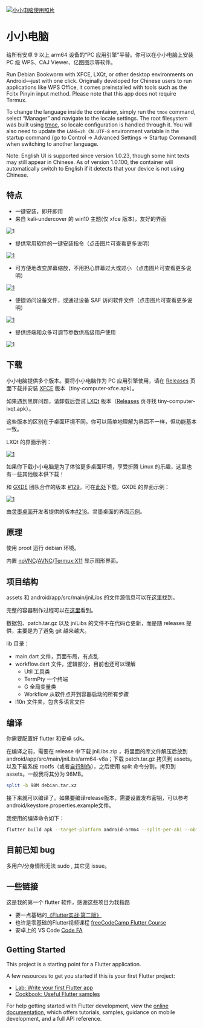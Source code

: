 [![小小电脑使用照片](https://github.com/Cateners/tiny_computer/raw/master/readme/cover0.png)](https://github.com/Cateners/tiny_computer/blob/master/readme/cover0.png)

# 小小电脑

给所有安卓 9 以上 arm64 设备的“PC 应用引擎”平替。你可以在小小电脑上安装 PC 级 WPS、CAJ Viewer、亿图图示等软件。


Run Debian Bookworm with XFCE, LXQt, or other desktop environments on Android—just with one click. Originally developed for Chinese users to run applications like WPS Office, it comes preinstalled with tools such as the Fcitx Pinyin input method. Please note that this app does not require Termux.

To change the language inside the container, simply run the `tmoe` command, select “Manager” and navigate to the locale settings. The root filesystem was built using [tmoe](https://github.com/2moe/tmoe), so locale configuration is handled through it. You will also need to update the `LANG=zh_CN.UTF-8` environment variable in the startup command (go to Control → Advanced Settings → Startup Command) when switching to another language.

Note: English UI is supported since version 1.0.23, though some hint texts may still appear in Chinese.
As of version 1.0.100, the container will automatically switch to English if it detects that your device is not using Chinese.

## 特点

- 一键安装，即开即用
- 来自 kali-undercover 的 win10 主题(仅 xfce 版本)，友好的界面

![1](https://github.com/Cateners/tiny_computer/raw/master/readme/img1.png)

- 提供常用软件的一键安装指令（点击图片可查看更多说明）

[![1](https://github.com/Cateners/tiny_computer/raw/master/readme/img2.png)](https://gitee.com/caten/tc-hints/blob/master/pool/solution.md)

- 可方便地改变屏幕缩放，不用担心屏幕过大或过小 （点击图片可查看更多说明）

[![1](https://github.com/Cateners/tiny_computer/raw/master/readme/img3.gif)](https://gitee.com/caten/tc-hints/blob/master/pool/scale.md)

- 便捷访问设备文件，或通过设备 SAF 访问软件文件（点击图片可查看更多说明）

[![1](https://github.com/Cateners/tiny_computer/raw/master/readme/img4.png)](https://gitee.com/caten/tc-hints/blob/master/pool/fileaccess.md)

- 提供终端和众多可调节参数供高级用户使用

![1](https://github.com/Cateners/tiny_computer/raw/master/readme/img5.png)

## 下载

小小电脑提供多个版本。要将小小电脑作为 PC 应用引擎使用，请在 [Releases](https://github.com/Cateners/tiny_computer/releases) 页面下载并安装 [XFCE](https://xfce.org/) 版本（tiny-computer-xfce.apk）。

如果遇到黑屏问题，请卸载后尝试 [LXQt](https://lxqt-project.org/) 版本（[Releases](https://github.com/Cateners/tiny_computer/releases) 页寻找 tiny-computer-lxqt.apk）。

这些版本的区别在于桌面环境不同。你可以简单地理解为界面不一样，但功能基本一致。

LXQt 的界面示例：

[![1](https://camo.githubusercontent.com/016ff8803c228f26db750c8424777d8e04a3aebec4ff11d8436a0b22a2e6f58a/68747470733a2f2f6c7871742d70726f6a6563742e6f72672f696d616765732f73637265656e73686f74732f616d6269616e63652e706e67)](https://camo.githubusercontent.com/016ff8803c228f26db750c8424777d8e04a3aebec4ff11d8436a0b22a2e6f58a/68747470733a2f2f6c7871742d70726f6a6563742e6f72672f696d616765732f73637265656e73686f74732f616d6269616e63652e706e67)

如果你下载小小电脑是为了体验更多桌面环境，享受折腾 Linux 的乐趣，这里也有一些其他版本供下载！

和 [GXDE](https://www.gxde.org/) 团队合作的版本 [#129](https://github.com/Cateners/tiny_computer/issues/129)。可在[此处](https://mirrors.sdu.edu.cn/spark-store-repository/GXDE-OS/APK/)下载。GXDE 的界面示例：

[![1](https://www.gxde.top/1.jpg)](https://www.gxde.top/1.jpg)

由[灵墨桌面](https://www.lingmo.org/)开发者提供的版本[#218](https://github.com/Cateners/tiny_computer/issues/218)。灵墨桌面的界面[示例](https://www.bilibili.com/video/BV1Ci421R7AR)。

## 原理

使用 proot 运行 debian 环境。

内置 [noVNC](https://github.com/novnc/noVNC)/[AVNC](https://github.com/gujjwal00/avnc)/[Termux:X11](https://github.com/termux/termux-x11) 显示图形界面。

## 项目结构

assets 和 android/app/src/main/jniLibs 的文件源信息可以在[这里](https://github.com/Cateners/tiny_computer/blob/master/extra/readme.md)找到。

完整的容器制作过程可以在[这里](https://github.com/Cateners/tiny_computer/blob/master/extra/build-tiny-rootfs.md)看到。

数据包、patch.tar.gz 以及 jniLibs 的文件不在代码仓更新，而是随 releases 提供，主要是为了避免 git 越来越大。

lib 目录：

- main.dart 文件，页面布局，有点乱
- workflow.dart 文件，逻辑部分，目前也还可以理解
	- Util 工具类
	- TermPty 一个终端
	- G 全局变量类
	- Workflow 从软件点开到容器启动的所有步骤
- l10n 文件夹，包含多语言文件

## 编译

你需要配置好 flutter 和安卓 sdk。

在编译之前，需要在 release 中下载 jniLibs.zip ，将里面的库文件解压后放到 android/app/src/main/jniLibs/arm64-v8a；下载 patch.tar.gz 拷贝到 assets。以及下载系统 rootfs（或者[自行制作](https://github.com/Cateners/tiny_computer/blob/master/extra/build-tiny-rootfs.md)），之后使用 split 命令分割，拷贝到 assets。一般我将其分为 98MB。

```bash
split -b 98M debian.tar.xz
```

接下来就可以编译了。如果要编译release版本，需要设置发布密钥，可以参考android/keystore.properties.example文件。

我使用的编译命令如下：

```bash
flutter build apk --target-platform android-arm64 --split-per-abi --obfuscate --split-debug-info=tiny_computer/sdi
```

## 目前已知 bug

多用户/分身情形无法 sudo , 其它见 issue。

## 一些链接

这是我的第一个 flutter 软件，感谢这些项目为我指路

- 要一点基础的[《Flutter实战·第二版》](https://book.flutterchina.club/)
- 也许是零基础的Flutter视频课程 [freeCodeCamp Flutter Course](https://www.youtube.com/watch?v=wFn-m-OgKPU&list=PL6yRaaP0WPkVtoeNIGqILtRAgd3h2CNpT)
- 安卓上的 VS Code [Code FA](https://github.com/nightmare-space/vscode_for_android)

## Getting Started

This project is a starting point for a Flutter application.

A few resources to get you started if this is your first Flutter project:

- [Lab: Write your first Flutter app](https://docs.flutter.dev/get-started/codelab)
- [Cookbook: Useful Flutter samples](https://docs.flutter.dev/cookbook)

For help getting started with Flutter development, view the [online documentation](https://docs.flutter.dev/), which offers tutorials, samples, guidance on mobile development, and a full API reference.
